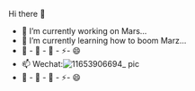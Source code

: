 Hi there 👋

- 🔭 I’m currently working on Mars...
- 🌱 I’m currently learning how to  boom Marz...
- 💬 - 👯 - 🤔 - ⚡- 😄  
- 📫       Wechat:![11653906694_ pic](https://user-images.githubusercontent.com/3281930/170974093-cfb41749-0f52-47fd-88ec-5ab08a6ef2a3.jpg)
- 💬 - 👯 - 🤔 - ⚡- 😄  


